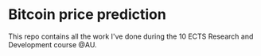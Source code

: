 # Bitcoin price prediction

This repo contains all the work I've done during the 10 ECTS Research and Development course @AU.

